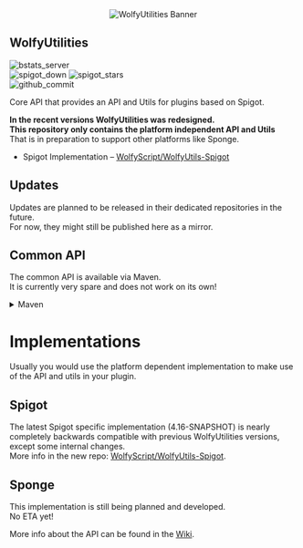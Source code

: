 <div align="center"><img src="https://user-images.githubusercontent.com/41468455/158254076-d856f0db-12a0-4cd8-a186-568a656dd96f.png" alt="WolfyUtilities Banner" /></div>

## WolfyUtilities
![bstats_server](https://img.shields.io/bstats/servers/5114?label=Servers)  
![spigot_down](https://img.shields.io/spiget/downloads/64124?label=Spigot+Downloads)
![spigot_stars](https://img.shields.io/spiget/stars/64124?label=Spigot+Rating)  
![github_commit](https://img.shields.io/github/last-commit/WolfyScript/WolfyUtilities)

Core API that provides an API and Utils for plugins based on Spigot.

**In the recent versions WolfyUtilities was redesigned.  
This repository only contains the platform independent API and Utils**  
That is in preparation to support other platforms like Sponge.
- Spigot Implementation – [WolfyScript/WolfyUtils-Spigot](https://github.com/WolfyScript/WolfyUtils-Spigot)

## Updates
Updates are planned to be released in their dedicated repositories in the future.  
For now, they might still be published here as a mirror.

## Common API
The common API is available via Maven.  
It is currently very spare and does not work on its own!  
<details>
<summary>Maven</summary>

```xml
<repositories>
    <repository>
        <id>wolfyscript-public</id>
        <url>https://maven.wolfyscript.com/repository/public/</url>
    </repository>
</repositories>
```

```xml
<dependencies>
    <dependency>
        <groupId>com.wolfyscript.wolfyutils</groupId>
        <artifactId>wolfyutilities</artifactId>
        <version>4.16-SNAPSHOT</version>
        <scope>provided</scope>
    </dependency>
</dependencies>
```
</details>

# Implementations
Usually you would use the platform dependent implementation to make use of the API and utils in your plugin.

## Spigot
The latest Spigot specific implementation (4.16-SNAPSHOT) is nearly completely backwards compatible with previous WolfyUtilities versions, except some internal changes.  
More info in the new repo: [WolfyScript/WolfyUtils-Spigot](https://github.com/WolfyScript/WolfyUtils-Spigot).

## Sponge
This implementation is still being planned and developed.  
No ETA yet!

More info about the API can be found in the [Wiki](https://github.com/WolfyScript/WolfyUtilities/wiki).
<br>